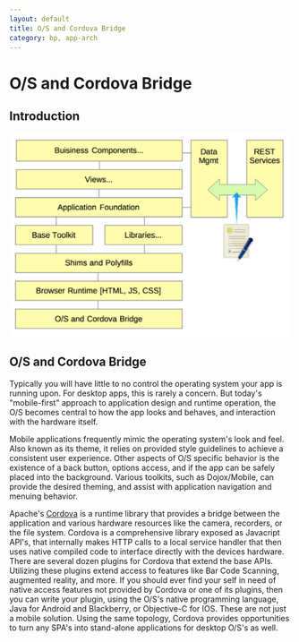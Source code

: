 ```yaml
---
layout: default
title: O/S and Cordova Bridge
category: bp, app-arch
---
```


# O/S and Cordova Bridge

## Introduction

![SPA layered environment](./images/app-arch-layers.png)


## O/S and Cordova Bridge
Typically you will have little to no control the operating system your app is running upon. For desktop apps, this is rarely a concern. But today's "mobile-first" approach to application design and runtime operation, the O/S becomes central to how the app looks and behaves, and interaction with the hardware itself.

Mobile applications frequently mimic the operating system's look and feel. Also known as its theme, it relies on provided style guidelines to achieve a consistent user experience. Other aspects of O/S specific behavior is the existence of a back button, options access, and if the app can be safely placed into the background. Various toolkits, such as Dojox/Mobile, can provide the desired theming, and assist with application navigation and menuing behavior.

Apache's [Cordova](http://cordova.apache.org/) is a runtime library that provides a bridge between the application and various hardware resources like the camera, recorders, or the file system. Cordova is a comprehensive library exposed as Javacript API's, that internally makes HTTP calls to a local service handler that then uses native compiled code to interface directly with the devices hardware. There are several dozen plugins for Cordova that extend the base APIs. Utilizing these plugins extend access to features like Bar Code Scanning, augmented reality, and more. If you should ever find your self in need of native access features not provided by Cordova or one of its plugins, then you can write your plugin, using the O/S's native programming language, Java for Android and Blackberry, or Objective-C for IOS.  These are not just a mobile solution. Using the same topology, Cordova provides opportunities to turn any SPA's into stand-alone applications for desktop O/S's as well.

